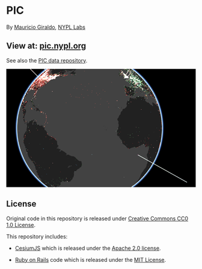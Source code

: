 # PIC

By [Mauricio Giraldo](https://github.com/mgiraldo), [NYPL Labs](//twitter.com/nypl_labs)

## View at: [pic.nypl.org](http://pic.nypl.org)

See also the [PIC data repository](https://github.com/nypl/pic-data).

![](app/assets/images/sample-04.png)

## License

Original code in this repository is released under [Creative Commons CC0 1.0 License](http://creativecommons.org/publicdomain/zero/1.0).

This repository includes:

- [CesiumJS](https://github.com/AnalyticalGraphicsInc/cesium/) which is released under the [Apache 2.0 license](http://www.apache.org/licenses/LICENSE-2.0.html).

- [Ruby on Rails](https://github.com/rails/rails) code which is released under the [MIT License](http://www.opensource.org/licenses/MIT).
